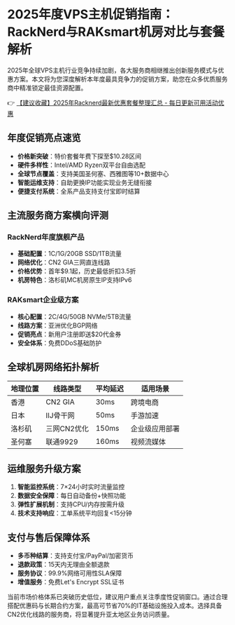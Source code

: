 # 2025年度VPS主机促销指南：RackNerd与RAKsmart机房对比与套餐解析

2025年全球VPS主机行业竞争持续加剧，各大服务商相继推出创新服务模式与优惠方案。本文将为您深度解析本年度最具竞争力的促销方案，助您在众多优质服务商中精准锁定最佳资源配置。

👉 [【建议收藏】2025年Racknerd最新优惠套餐整理汇总 - 每日更新可用活动优惠](https://bit.ly/Rack_Nerd)

## 年度促销亮点速览
- **价格新突破**：特价套餐年费下探至$10.28区间
- **硬件多样性**：Intel/AMD Ryzen双平台自由选配
- **全球节点覆盖**：支持美国圣何塞、西雅图等10+数据中心
- **智能运维支持**：自助更换IP功能实现业务无缝衔接
- **便捷支付系统**：全系产品支持支付宝即时结算

## 主流服务商方案横向评测
### RackNerd年度旗舰产品
- **基础配置**：1C/1G/20GB SSD/1TB流量
- **网络优化**：CN2 GIA三网直连线路
- **价格优势**：首年$9.1起，历史最低折扣3.5折
- **机房特色**：洛杉矶MC机房原生IP支持IPv6

### RAKsmart企业级方案
- **核心配置**：2C/4G/50GB NVMe/5TB流量
- **线路方案**：亚洲优化BGP网络
- **促销亮点**：新用户注册即送$20代金券
- **安全体系**：免费DDoS基础防护

## 全球机房网络拓扑解析
| 地理位置 | 线路类型       | 平均延迟 | 适用场景         |
|----------|----------------|----------|------------------|
| 香港     | CN2 GIA        | 30ms     | 跨境电商         |
| 日本     | IIJ骨干网      | 50ms     | 手游加速         |
| 洛杉矶   | 三网CN2优化    | 150ms    | 企业级应用部署   |
| 圣何塞   | 联通9929       | 160ms    | 视频流媒体       |

## 运维服务升级方案
1. **智能监控系统**：7×24小时实时流量监控
2. **数据安全保障**：每日自动备份+快照功能
3. **弹性扩展机制**：支持CPU/内存按需升级
4. **技术支持响应**：工单系统平均回复<15分钟

## 支付与售后保障体系
- **多币种结算**：支持支付宝/PayPal/加密货币
- **退款政策**：15天内无理由全额退款
- **服务协议**：99.9%网络可用性SLA保障
- **增值服务**：免费Let's Encrypt SSL证书

当前市场价格体系已突破历史低位，建议用户重点关注季度性促销窗口。通过合理搭配优惠码与长期合约方案，最高可节省70%的IT基础设施投入成本。选择具备CN2优化线路的服务商，将显著提升亚太地区业务访问质量。